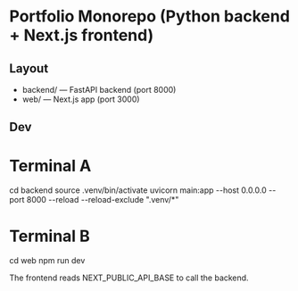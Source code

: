 # Portfolio Monorepo (Python backend + Next.js frontend)

## Layout
- backend/ — FastAPI backend (port 8000)
- web/     — Next.js app (port 3000)

## Dev
# Terminal A
cd backend
source .venv/bin/activate
uvicorn main:app --host 0.0.0.0 --port 8000 --reload --reload-exclude ".venv/*"

# Terminal B
cd web
npm run dev

The frontend reads NEXT_PUBLIC_API_BASE to call the backend.

